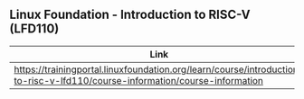 ## Linux Foundation - Introduction to RISC-V (LFD110)

| Link |
| ---- |
| https://trainingportal.linuxfoundation.org/learn/course/introduction-to-risc-v-lfd110/course-information/course-information |
